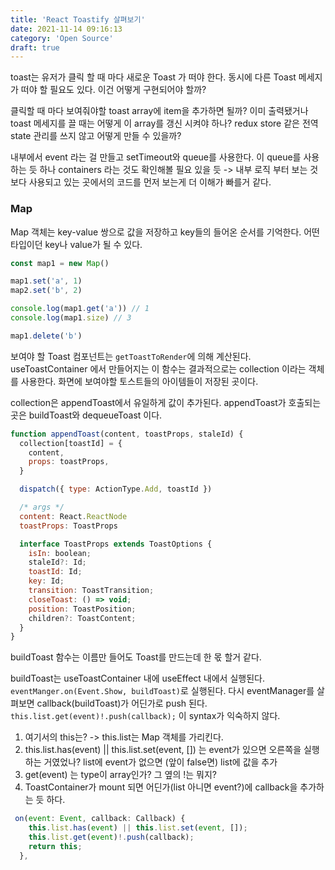 ```yaml
---
title: 'React Toastify 살펴보기'
date: 2021-11-14 09:16:13
category: 'Open Source'
draft: true
---
```


toast는 유저가 클릭 할 때 마다 새로운 Toast 가 떠야 한다. 동시에 다른 Toast 메세지가 떠야 할 필요도 있다. 이건 어떻게 구현되어야 할까?

클릭할 때 마다 보여줘야할 toast array에 item을 추가하면 될까?
이미 출력됐거나 toast 메세지를 끌 때는 어떻게 이 array를 갱신 시켜야 하나? redux store 같은 전역 state 관리를 쓰지 않고 어떻게 만들 수 있을까?

내부에서 event 라는 걸 만들고 setTimeout와 queue를 사용한다. 이 queue를 사용하는 듯 하나 containers 라는 것도 확인해볼 필요 있을 듯 -> 내부 로직 부터 보는 것보다 사용되고 있는 곳에서의 코드를 먼저 보는게 더 이해가 빠를거 같다.

### Map

Map 객체는 key-value 쌍으로 값을 저장하고 key들의 들어온 순서를 기억한다. 어떤 타입이던 key나 value가 될 수 있다.

```js
const map1 = new Map()

map1.set('a', 1)
map2.set('b', 2)

console.log(map1.get('a')) // 1
console.log(map1.size) // 3

map1.delete('b')
```

보여야 할 Toast 컴포넌트는 `getToastToRender`에 의해 계산된다. useToastContainer 에서 만들어지는 이 함수는 결과적으로는 collection 이라는 객체를 사용한다. 화면에 보여야할 토스트들의 아이템들이 저장된 곳이다.

collection은 appendToast에서 유일하게 값이 추가된다. appendToast가 호출되는 곳은 buildToast와 dequeueToast 이다.

```js
function appendToast(content, toastProps, staleId) {
  collection[toastId] = {
    content,
    props: toastProps,
  }

  dispatch({ type: ActionType.Add, toastId })

  /* args */
  content: React.ReactNode
  toastProps: ToastProps

  interface ToastProps extends ToastOptions {
    isIn: boolean;
    staleId?: Id;
    toastId: Id;
    key: Id;
    transition: ToastTransition;
    closeToast: () => void;
    position: ToastPosition;
    children?: ToastContent;
  }
}
```

buildToast 함수는 이름만 들어도 Toast를 만드는데 한 몫 할거 같다.

buildToast는 useToastContainer 내에 useEffect 내에서 실행된다. `eventManger.on(Event.Show, buildToast)`로 실행된다. 다시 eventManager를 살펴보면 callback(buildToast)가 어딘가로 push 된다.
`this.list.get(event)!.push(callback);` 이 syntax가 익숙하지 않다.

1. 여기서의 this는? -> this.list는 Map 객체를 가리킨다.
2. this.list.has(event) || this.list.set(event, []) 는 event가 있으면 오른쪽을 실행하는 거였었나?
   list에 event가 없으면 (앞이 false면) list에 값을 추가
3. get(event) 는 type이 array인가? 그 옆의 !는 뭐지?
4. ToastContainer가 mount 되면 어딘가(list 아니면 event?)에 callback을 추가하는 듯 하다.

```js
 on(event: Event, callback: Callback) {
    this.list.has(event) || this.list.set(event, []);
    this.list.get(event)!.push(callback);
    return this;
  },
```
